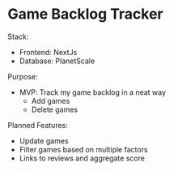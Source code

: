 # Game Backlog Tracker
Stack:
 - Frontend: NextJs
 - Database: PlanetScale

Purpose:
 - MVP: Track my game backlog in a neat way
    - Add games
    - Delete games
 
Planned Features:
- Update games
- Filter games based on multiple factors
- Links to reviews and aggregate score